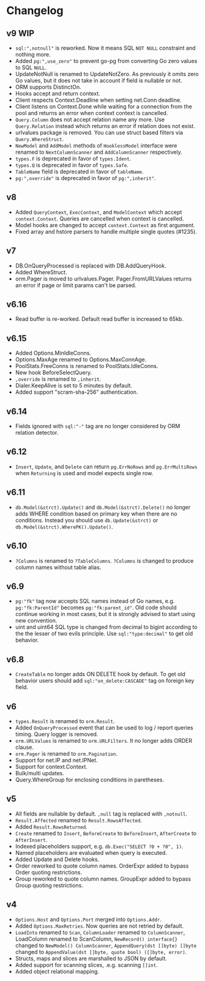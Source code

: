 # Changelog

## v9 WIP

- `sql:",notnull"` is reworked. Now it means SQL `NOT NULL` constraint and nothing more.
- Added `pg:",use_zero"` to prevent go-pg from converting Go zero values to SQL `NULL`.
- UpdateNotNull is renamed to UpdateNotZero. As previously it omits zero Go values, but it does not take in account if field is nullable or not.
- ORM supports DistinctOn.
- Hooks accept and return context.
- Client respects Context.Deadline when setting net.Conn deadline.
- Client listens on Context.Done while waiting for a connection from the pool and returns an error when context context is cancelled.
- `Query.Column` does not accept relation name any more. Use `Query.Relation` instead which returns an error if relation does not exist.
- urlvalues package is removed. You can use struct based filters via `Query.WhereStruct`.
- `NewModel` and `AddModel` methods of `HooklessModel` interface were renamed to `NextColumnScanner` and `AddColumnScanner` respectively.
- `types.F` is deprecated in favor of `types.Ident`.
- `types.Q` is deprecated in favor of `types.Safe`.
- `TableName` field is deprecated in favor of `tableName`.
- `pg:",override"` is deprecated in favor of `pg:",inherit"`.

## v8

- Added `QueryContext`, `ExecContext`, and `ModelContext` which accept `context.Context`. Queries are cancelled when context is cancelled.
- Model hooks are changed to accept `context.Context` as first argument.
- Fixed array and hstore parsers to handle multiple single quotes (#1235).

## v7

- DB.OnQueryProcessed is replaced with DB.AddQueryHook.
- Added WhereStruct.
- orm.Pager is moved to urlvalues.Pager. Pager.FromURLValues returns an error if page or limit params can't be parsed.

## v6.16

- Read buffer is re-worked. Default read buffer is increased to 65kb.

## v6.15

- Added Options.MinIdleConns.
- Options.MaxAge renamed to Options.MaxConnAge.
- PoolStats.FreeConns is renamed to PoolStats.IdleConns.
- New hook BeforeSelectQuery.
- `,override` is renamed to `,inherit`.
- Dialer.KeepAlive is set to 5 minutes by default.
- Added support "scram-sha-256" authentication.

## v6.14

- Fields ignored with `sql:"-"` tag are no longer considered by ORM relation detector.

## v6.12

- `Insert`, `Update`, and `Delete` can return `pg.ErrNoRows` and `pg.ErrMultiRows` when `Returning` is used and model expects single row.

## v6.11

- `db.Model(&strct).Update()` and `db.Model(&strct).Delete()` no longer adds WHERE condition based on primary key when there are no conditions. Instead you should use `db.Update(&strct)` or `db.Model(&strct).WherePK().Update()`.

## v6.10

- `?Columns` is renamed to `?TableColumns`. `?Columns` is changed to produce column names without table alias.

## v6.9

- `pg:"fk"` tag now accepts SQL names instead of Go names, e.g. `pg:"fk:ParentId"` becomes `pg:"fk:parent_id"`. Old code should continue working in most cases, but it is strongly advised to start using new convention.
- uint and uint64 SQL type is changed from decimal to bigint according to the the lesser of two evils principle. Use `sql:"type:decimal"` to get old behavior.

## v6.8

- `CreateTable` no longer adds ON DELETE hook by default. To get old behavior users should add `sql:"on_delete:CASCADE"` tag on foreign key field.

## v6

 - `types.Result` is renamed to `orm.Result`.
 - Added `OnQueryProcessed` event that can be used to log / report queries timing. Query logger is removed.
 - `orm.URLValues` is renamed to `orm.URLFilters`. It no longer adds ORDER clause.
 - `orm.Pager` is renamed to `orm.Pagination`.
 - Support for net.IP and net.IPNet.
 - Support for context.Context.
 - Bulk/multi updates.
 - Query.WhereGroup for enclosing conditions in paretheses.

## v5

 - All fields are nullable by default. `,null` tag is replaced with `,notnull`.
 - `Result.Affected` renamed to `Result.RowsAffected`.
 - Added `Result.RowsReturned`.
 - `Create` renamed to `Insert`, `BeforeCreate` to `BeforeInsert`, `AfterCreate` to `AfterInsert`.
 - Indexed placeholders support, e.g. `db.Exec("SELECT ?0 + ?0", 1)`.
 - Named placeholders are evaluated when query is executed.
 - Added Update and Delete hooks.
 - Order reworked to quote column names. OrderExpr added to bypass Order quoting restrictions.
 - Group reworked to quote column names. GroupExpr added to bypass Group quoting restrictions.

## v4

 - `Options.Host` and `Options.Port` merged into `Options.Addr`.
 - Added `Options.MaxRetries`. Now queries are not retried by default.
 - `LoadInto` renamed to `Scan`, `ColumnLoader` renamed to `ColumnScanner`, LoadColumn renamed to ScanColumn, `NewRecord() interface{}` changed to `NewModel() ColumnScanner`, `AppendQuery(dst []byte) []byte` changed to `AppendValue(dst []byte, quote bool) ([]byte, error)`.
 - Structs, maps and slices are marshalled to JSON by default.
 - Added support for scanning slices, .e.g. scanning `[]int`.
 - Added object relational mapping.
